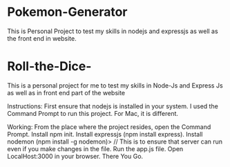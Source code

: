 # Pokemon-Generator
This is Personal Project to test my skills in nodejs and expressjs as well as the front end in website.

# Roll-the-Dice-
This is a personal project for me to test my skills in Node-Js and Express Js as well as in front end part of the website

Instructions:
First ensure that nodejs is installed in your system.
I used the Command Prompt to run this project.
For Mac, it is different.

Working:
From the place where the project resides, open the Command Prompt.
Install npm init.
Install expressjs (npm install express).
Install nodemon (npm install -g nodemon)> // This is to ensure that server can run even if you make changes in the file.
Run the app.js file.
Open LocalHost:3000 in your browser.
There You Go.

